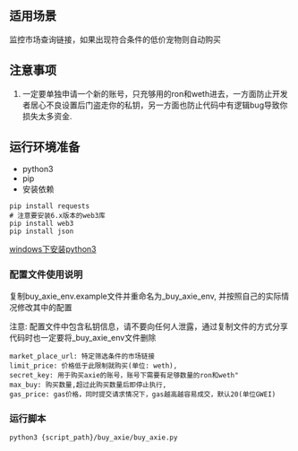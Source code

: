## 适用场景

监控市场查询链接，如果出现符合条件的低价宠物则自动购买

## 注意事项

1. 一定要单独申请一个新的账号，只充够用的ron和weth进去，一方面防止开发者居心不良设置后门盗走你的私钥，另一方面也防止代码中有逻辑bug导致你损失太多资金.



## 运行环境准备
- python3
- pip
- 安装依赖

```
pip install requests
# 注意要安装6.x版本的web3库
pip install web3
pip install json
```

[windows下安装python3](https://www.ycpai.cn/python/ePZDG6wR.html)


### 配置文件使用说明

复制buy_axie_env.example文件并重命名为_buy_axie_env, 并按照自己的实际情况修改其中的配置

注意: 配置文件中包含私钥信息，请不要向任何人泄露，通过复制文件的方式分享代码时也一定要将_buy_axie_env文件删除


```
market_place_url: 特定筛选条件的市场链接
limit_price: 价格低于此限制就购买(单位: weth),
secret_key: 用于购买axie的账号，账号下需要有足够数量的ron和weth" 
max_buy: 购买数量,超过此购买数量后即停止执行,
gas_price: gas价格，同时提交请求情况下，gas越高越容易成交，默认20(单位GWEI)

```

### 运行脚本

```
python3 {script_path}/buy_axie/buy_axie.py
```